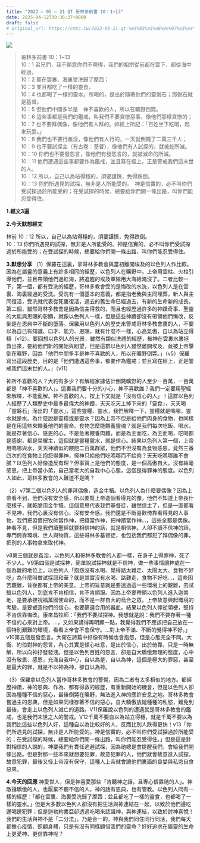 ```yaml
---
title: "2022 – 05 – 21 QT 哥林多前書 10：1~13"
date: 2025-04-12T00:36:37+0800
draft: false
# original_url: https://cmtc.tw/2022-05-21-qt-%e5%93%a5%e6%9e%97%e5%a4%9a%e5%89%8d%e6%9b%b8-10%ef%bc%9a113
---
```


![](/images/qt.jpg)
> 哥林多前書 10：1\~13  
> 10：1 弟兄們，我不願意你們不曉得，我們的祖宗從前都在雲下，都從海中經過，  
> 10：2 都在雲裏、海裏受洗歸了摩西；  
> 10：3 並且都吃了一樣的靈食，  
> 10：4 也都喝了一樣的靈水。所喝的，是出於隨著他們的靈磐石；那磐石就是基督。  
> 10：5 但他們中間多半是　神不喜歡的人，所以在曠野倒斃。  
> 10：6 這些事都是我們的鑑戒，叫我們不要貪戀惡事，像他們那樣貪戀的；  
> 10：7 也不要拜偶像，像他們有人拜的。如經上所記：「百姓坐下吃喝，起來玩耍。」  
> 10：8 我們也不要行姦淫，像他們有人行的，一天就倒斃了二萬三千人；  
> 10：9 也不要試探主（有古卷：基督），像他們有人試探的，就被蛇所滅。  
> 10：10 你們也不要發怨言，像他們有發怨言的，就被滅命的所滅。  
> 10：11 他們遭遇這些事都要作為鑑戒，並且寫在經上，正是警戒我們這末世的人。  
> 10：12 所以，自己以為站得穩的，須要謹慎，免得跌倒。  
> 10：13 你們所遇見的試探，無非是人所能受的。　神是信實的，必不叫你們受試探過於所能受的；在受試探的時候，總要給你們開一條出路，叫你們能忍受得住。

**1.經文3遍**

**2.今天默想經文**
  
林前 10：12 所以，自己以為站得穩的，須要謹慎，免得跌倒。  
10：13 你們所遇見的試探，無非是人所能受的。神是信實的，必不叫你們受試探過於所能受的；在受試探的時候，總要給你們開一條出路，叫你們能忍受得住。

**3.默想分享**
（1）保羅在這裏，拿哥林多教會與當初離開埃及的以色列人作比較。因為在屬靈的意義上有許多相同的經歷，以色列人在曠野中，上帝用雲柱、火柱引導他們，並且帶領他們過紅海，將追趕的埃及軍隊用大海給淹沒了。二者比較一下，第一個，都有受洗的經歷，哥林多教會受的是悔改的水洗，以色列人是在雲裏、海裏經過的受洗。受洗有一個基本的意義，都是指老我與主同埋葬，新人與主同復活，受洗就代表從死裏復活，過去的舊生命已經過去，有新的生命新的成長。第二個，雖然哥林多教會是因為信主得救的，而且也經歷過許多的神蹟奇事、聖靈的大能與恩賜的彰顯，就像以色列人一樣，但是這些神蹟卻沒有帶領他們悔改，反倒是在恩典中不斷的墮落。保羅用以色列人的歷史來警戒哥林多教會裏的人，不要以為自己有知識、口才、能力、恩賜，就有什麼不一樣，心高氣傲，自以為站立得穩（v12）。要回想以色列人的光景，雖然有類似洗禮的經歷，被神在雲裏水裏拯救出來，要給他們新的開始與盼望，但是這群以色列人雖然離開埃及，竟被上帝擊倒在曠野，因為「他們中間多半是神不喜歡的人，所以在曠野倒斃。」（v5）保羅寫出這段歷史，目的是「他們遭遇這些事，都要作為鑑戒；並且寫在經上，正是警戒我們這末世的人。」（v11）

神所不喜歡的人？大約有多少？有解經家據估計倒斃曠野的人至少一百萬，一百萬都是「神不喜歡的人」。這裏我們要十分的小心，神不喜歡誰？我們一定要用聖經來解釋，不能亂解。神不喜歡的人，按上下文就是「沒有信心的人」！這群以色列人經歷了人類歷史中最多最偉大的神蹟，天天吃天上掉下來的「靈食」，天天喝「靈磐石」而出的「靈水」，這些靈糧、靈水，我們解釋一下，靈糧就是嗎哪，靈水就是水。為什麼說是靈糧或是靈水？因為上帝不但是給他們肉身的食物，也同樣是在用這些來餵養他們的靈命。食物怎麼能餵養靈魂？就是我們每次吃飯、喝水，就是存著信心、感恩的心，不是急著餵養肉體，而是為主而吃，為主而喝，吃喝都是感謝，都是榮耀主，這個就是靈糧靈水，就是信心。結果以色列人第一個，上帝用嗎哪與水，天天神蹟似的餵飽二百萬群眾，他們不但沒有為食物感恩，竟然三番四次的在食物上抱怨得罪神，怪神只給他們吃嗎哪而不給肉？天天吃嗎哪誰不會膩？以色列人好像造反有理？但事實上是他們的態度，是一個高傲自大，沒有絲毫感恩，把上帝當小弟，自己當老大的自我中心心態，這個是得罪神的態度。以色列人如此，哥林多教會的人難道不是嗎？

（2）v7第二個以色列人的罪拜偶像，造金牛犢。以色列人為什麼要偶像？因為上帝看不到，他們沒有安全感，所以要幫上帝造個看得見的像，他們不知道上帝長什麼樣子，就乾脆用金牛犢。這個意思代表我們基督徒，雖然信主了，但是一直都看不見神，我們心裏沒有信心，沒有安全感。我們還是不斷喜歡倚靠看得見的人事物，我們把習慣把牧師當作神，把錢當作神，把神蹟當作神…，這些全都是偶像。神看不見，但是我們讀聖經就要相信神的話，就是相信神。人卻不讀不信神的話，專門倚靠環境、世人與物質，這些哥林多基督徒，也包括我們都犯了拜偶像的罪，把別的人事物拿來取代神。

v8第三個就是姦淫，以色列人和哥林多教會的人都一樣，在身子上得罪神，死了不少人。V9第四個是試探神，簡單說試探神就是不信神，做一些事情讓神處在一個為難的地位上。以色列人「抱怨沒有水喝、覺得路太難走、太陽太大、食物不好吃」為什麼叫做試探耶和華？就是其實沒有水喝、路難走、食物不好吃…，這些困苦艱難，背後都有上帝的美意。上帝的旨意就是要透過這一些環境上的艱難，去試驗以色列人，到底肯不肯相信，肯不肯順服。因為上帝要帶領以色列人進入迦南地，是要承接祝福萬國使命的，而不是一群自大的烏合之眾。上帝故意興起環境的考驗，是要塑造他們的信心，也要篩選合用的器皿。結果以色列人悖逆頑梗，堅持不肯信靠悔改。康來昌牧師：「我們不要試探神。我想就是說：我們不要存著一種不信的心來對上帝。…，又如果講得再明顯一點，我覺得我們不應該把自己放在一個特別艱難的環境，看看上帝會不會保守。…對上帝不滿、不斷的覺得神不好。」v10第五個是發怨言。大衛在詩篇中好像有時候也會抱怨，但是心態完全不同。大衛、約伯對神的怨言，內心其實是傾心吐意，是出於信心，出於倚靠，只是一時無解，所以向神抒發發洩。但是以色列百姓的怨言，卻是自大驕傲無理的態度，心中沒有敬畏、感恩，充滿自我中心，自以為是，自以為神，這個是極大的罪惡，甚至是最大的罪，就是不以神為神，卻自以為神。

（3）保羅拿以色列人當作哥林多教會的警惕，因為二者有太多相似的地方。都經歷神蹟，神的恩典、作為、都有得救的經歷，有重新開始的機會，但是以色列人卻因為種種不信的惡心，最後倒斃在曠野，無法進入神的應許安息之地。哥林多教會嘗過主的恩典，但是如果同樣存著不信的惡心，自大驕傲放縱種種的私慾，難免到最後，會走上以色列人滅亡的道路。V11保羅說以色列的遭遇就是哥林多教會的鑑戒，也是我們末世之人的警戒。V12千萬不要自以為站立得穩，就是千萬不要以為我們比這些以色列人好，這種自以為比較好的人，反而比別人跌得更快！v13「你們所遇見的試探，無非是人所能受的。神是信實的，必不叫你們受試探過於所能受的；在受試探的時候，總要給你們開一條出路，叫你們能忍受得住。」但是這是針對相信的人說的，神要我們有責任逃避試探，因為祂總是會提醒我們，會給我們開條出路。但是對那一些本來就想要犯罪，故意犯罪的人，他們就會故意進入試探，故意犯罪，最後又怪上帝沒有保守，這種人上帝就會讓他們裏面的貪婪與私慾自食惡果。

**4.今天的回應**
神愛世人，但是神喜愛那些「肯聽神之話，且專心信靠祂的人」。神敵擋驕傲的人，也厭棄不聽不信的人，神的話有恩典，也有管教。以色列人同有一樣的經歷：「都在雲裏、海裏受洗歸了摩西；並且都吃了一樣的靈食，也都喝了一樣的靈水。」但是大多數以色列人卻沒有把生活與神連結在一起，以致於他們邊吃邊喝邊犯罪；但是迦勒約書亞卻透過吃喝來認識神，與神連結，以致於討神喜悅！我們的生活與神不是「二分法」，乃是合一的，神與我們同住同行同活，我們每天都擔心疫情、照顧身體，只是有沒有同樣顧惜我們的靈命？好好追求在屬靈的生命上更愛神、更信靠神呢？
